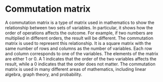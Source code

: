 # Commutation matrix

A commutation matrix is a type of matrix used in mathematics to show the relationship between two sets of variables. In particular, it shows how the order of operations affects the outcome. For example, if two numbers are multiplied in different orders, the result will be different. The commutation matrix is used to represent this relationship. It is a square matrix with the same number of rows and columns as the number of variables. Each row and column corresponds to one of the variables. The elements of the matrix are either 1 or 0. A 1 indicates that the order of the two variables affects the result, while a 0 indicates that the order does not matter. The commutation matrix is used in many different areas of mathematics, including linear algebra, graph theory, and probability.
